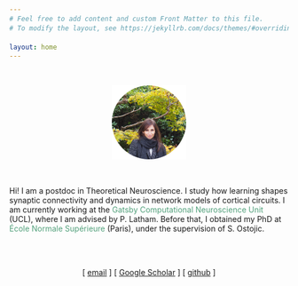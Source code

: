 ```yaml
---
# Feel free to add content and custom Front Matter to this file.
# To modify the layout, see https://jekyllrb.com/docs/themes/#overriding-theme-defaults

layout: home
---
```


<br>

<p align="center">
<img src="circle-cropped-3.png" style="zoom:13%;" />
</p>


<br>

Hi! I am a postdoc in Theoretical Neuroscience. I study how learning shapes synaptic connectivity and dynamics in network models of cortical circuits. I am currently working at the <font style="color: rgb(83,161,124)">Gatsby Computational Neuroscience Unit</font> (UCL), where I am advised by P. Latham. Before that, I obtained my PhD at <font style="color: rgb(83,161,124)">École Normale Supérieure</font> (Paris), under the supervision of S. Ostojic.

<br><br>

<p align="center">
[ <a href="mailto:fran.mastrogiuseppe@gmail.com">email</a> ]  [ <a href="http://scholar.google.fr/citations?user=S5pLgmUAAAAJ&hl=en">Google Scholar</a> ]  [ <a href="https://github.com/fmastrogiuseppe">github</a> ]
</p>

